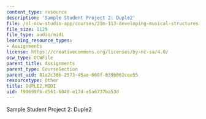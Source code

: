```yaml
---
content_type: resource
description: 'Sample Student Project 2: Duple2'
file: /ol-ocw-studio-app/courses/21m-113-developing-musical-structures-fall-2002/f99699fbd5616040e17de5a6737ba53d_DUPLE2.MIDI
file_size: 1129
file_type: audio/midi
learning_resource_types:
- Assignments
license: https://creativecommons.org/licenses/by-nc-sa/4.0/
ocw_type: OCWFile
parent_title: Assignments
parent_type: CourseSection
parent_uid: 81e2c30b-2573-45ae-668f-639b862cee55
resourcetype: Other
title: DUPLE2.MIDI
uid: f99699fb-d561-6040-e17d-e5a6737ba53d
---
```

Sample Student Project 2: Duple2